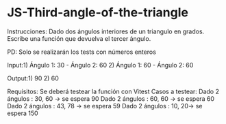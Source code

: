 # JS-Third-angle-of-the-triangle

Instrucciones:
Dado dos ángulos interiores de un triangulo en grados.
Escribe una función que devuelva el tercer ángulo.

PD: Solo se realizarán los tests con números enteros

Input:1) Ángulo 1: 30 - Ángulo 2: 60
2) Ángulo 1: 60 - Ángulo 2: 60

Output:1) 90
2) 60

Requisitos:
Se deberá testear la función con Vitest
Casos a testear:
Dado 2 ángulos : 30, 60 -> se espera 90
Dado 2 ángulos : 60, 60 -> se espera 60
Dado 2 ángulos : 43, 78 -> se espera 59
Dado 2 ángulos : 10, 20-> se espera 150